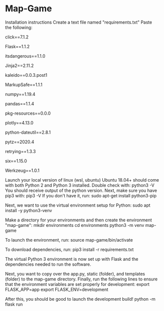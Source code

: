# Map-Game

Installation instructions
Create a text file named "requirements.txt"
Paste the following:

click==7.1.2

Flask==1.1.2

itsdangerous==1.1.0

Jinja2==2.11.2

kaleido==0.0.3.post1

MarkupSafe==1.1.1

numpy==1.19.4

pandas==1.1.4

pkg-resources==0.0.0

plotly==4.13.0

python-dateutil==2.8.1

pytz==2020.4

retrying==1.3.3

six==1.15.0

Werkzeug==1.0.1

Launch your local version of linux (wsl, ubuntu)
Ubuntu 18.04+ should come with both Python 2 and Python 3 installed. Double check with:
python3 -V
You should receive output of the python version.
Next, make sure you have pip3 with:
pip3 -V
If you don't have it, run:
sudo apt-get install python3-pip

Next, we want to use the virtual environment setup for Python:
sudo apt install -y python3-venv

Make a directory for your environments and then create the environment "map-game":
mkdir environments
cd environments
python3 -m venv map-game

To launch the environment, run:
source map-game/bin/activate

To download dependencies, run:
pip3 install -r requirements.txt

The virtual Python 3 environment is now set up with Flask and the dependencies needed to run the software.

Next, you want to copy over the app.py, static (folder), and templates (folder) to the map-game directory.
Finally, run the following lines to ensure that the environment variables are set properly for development:
export FLASK_APP=app
export FLASK_ENV=development

After this, you should be good to launch the development build!
python -m flask run








